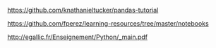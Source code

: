 https://github.com/knathanieltucker/pandas-tutorial


https://github.com/fperez/learning-resources/tree/master/notebooks


http://egallic.fr/Enseignement/Python/_main.pdf